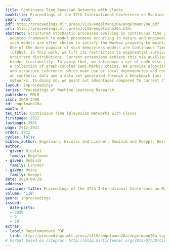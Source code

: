 ```yaml
---
title: Continuous Time Bayesian Networks with Clocks
booktitle: Proceedings of the 37th International Conference on Machine Learning
year: '2020'
pdf: http://proceedings.mlr.press/v119/engelmann20a/engelmann20a.pdf
url: http://proceedings.mlr.press/v119/engelmann20a.html
abstract: Structured stochastic processes evolving in continuous time present a widely
  adopted framework to model phenomena occurring in nature and engineering. However,
  such models are often chosen to satisfy the Markov property to maintain tractability.
  One of the more popular of such memoryless models are Continuous Time Bayesian Networks
  (CTBNs). In this work, we lift its restriction to exponential survival times to
  arbitrary distributions. Current extensions achieve this via auxiliary states, which
  hinder tractability. To avoid that, we introduce a set of node-wise clocks to construct
  a collection of graph-coupled semi-Markov chains. We provide algorithms for parameter
  and structure inference, which make use of local dependencies and conduct experiments
  on synthetic data and a data-set generated through a benchmark tool for gene regulatory
  networks. In doing so, we point out advantages compared to current CTBN extensions.
layout: inproceedings
series: Proceedings of Machine Learning Research
publisher: PMLR
issn: 2640-3498
id: engelmann20a
month: 0
tex_title: Continuous Time {B}ayesian Networks with Clocks
firstpage: 2912
lastpage: 2921
page: 2912-2921
order: 2912
cycles: false
bibtex_author: Engelmann, Nicolai and Linzner, Dominik and Koeppl, Heinz
author:
- given: Nicolai
  family: Engelmann
- given: Dominik
  family: Linzner
- given: Heinz
  family: Koeppl
date: 2020-09-29
address: 
container-title: Proceedings of the 37th International Conference on Machine Learning
volume: '119'
genre: inproceedings
issued:
  date-parts:
  - 2020
  - 9
  - 29
extras:
- label: Supplementary PDF
  link: http://proceedings.mlr.press/v119/engelmann20a/engelmann20a-supp.pdf
# Format based on citeproc: http://blog.martinfenner.org/2013/07/30/citeproc-yaml-for-bibliographies/
---
```


